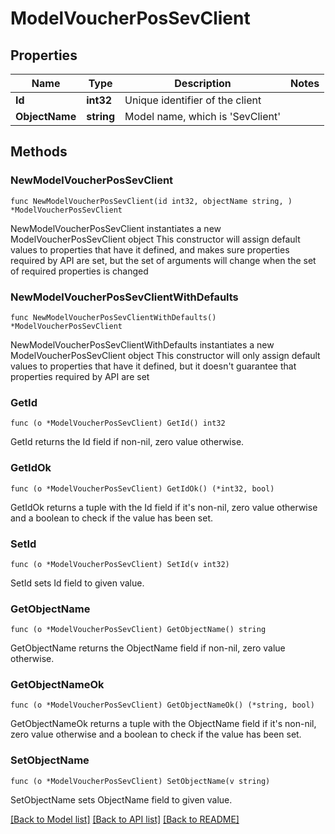 # ModelVoucherPosSevClient

## Properties

Name | Type | Description | Notes
------------ | ------------- | ------------- | -------------
**Id** | **int32** | Unique identifier of the client | 
**ObjectName** | **string** | Model name, which is &#39;SevClient&#39; | 

## Methods

### NewModelVoucherPosSevClient

`func NewModelVoucherPosSevClient(id int32, objectName string, ) *ModelVoucherPosSevClient`

NewModelVoucherPosSevClient instantiates a new ModelVoucherPosSevClient object
This constructor will assign default values to properties that have it defined,
and makes sure properties required by API are set, but the set of arguments
will change when the set of required properties is changed

### NewModelVoucherPosSevClientWithDefaults

`func NewModelVoucherPosSevClientWithDefaults() *ModelVoucherPosSevClient`

NewModelVoucherPosSevClientWithDefaults instantiates a new ModelVoucherPosSevClient object
This constructor will only assign default values to properties that have it defined,
but it doesn't guarantee that properties required by API are set

### GetId

`func (o *ModelVoucherPosSevClient) GetId() int32`

GetId returns the Id field if non-nil, zero value otherwise.

### GetIdOk

`func (o *ModelVoucherPosSevClient) GetIdOk() (*int32, bool)`

GetIdOk returns a tuple with the Id field if it's non-nil, zero value otherwise
and a boolean to check if the value has been set.

### SetId

`func (o *ModelVoucherPosSevClient) SetId(v int32)`

SetId sets Id field to given value.


### GetObjectName

`func (o *ModelVoucherPosSevClient) GetObjectName() string`

GetObjectName returns the ObjectName field if non-nil, zero value otherwise.

### GetObjectNameOk

`func (o *ModelVoucherPosSevClient) GetObjectNameOk() (*string, bool)`

GetObjectNameOk returns a tuple with the ObjectName field if it's non-nil, zero value otherwise
and a boolean to check if the value has been set.

### SetObjectName

`func (o *ModelVoucherPosSevClient) SetObjectName(v string)`

SetObjectName sets ObjectName field to given value.



[[Back to Model list]](../README.md#documentation-for-models) [[Back to API list]](../README.md#documentation-for-api-endpoints) [[Back to README]](../README.md)


